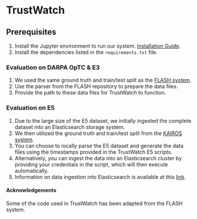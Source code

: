 # TrustWatch

## Prerequisites
1. Install the Jupyter environment to run our system. [Installation Guide](https://jupyter.org/install).
2. Install the dependencies listed in the `requirements.txt` file.

### Evaluation on DARPA OpTC & E3
1. We used the same ground truth and train/test split as the [FLASH system](https://github.com/DART-Laboratory/Flash-IDS).
2. Use the parser from the FLASH repository to prepare the data files.
3. Provide the path to these data files for TrustWatch to function.

### Evaluation on E5
1. Due to the large size of the E5 dataset, we initially ingested the complete dataset into an Elasticsearch storage system.
2. We then utilized the ground truth and train/test split from the [KAIROS system](https://github.com/ProvenanceAnalytics/kairos).
3. You can choose to locally parse the E5 dataset and generate the data files using the timestamps provided in the TrustWatch E5 scripts.
4. Alternatively, you can ingest the data into an Elasticsearch cluster by providing your credentials in the script, which will then execute automatically.
5. Information on data ingestion into Elasticsearch is available at this [link](https://www.elastic.co/blog/how-to-ingest-data-into-elasticsearch-service).

#### Acknowledgements
Some of the code used in TrustWatch has been adapted from the FLASH system.
